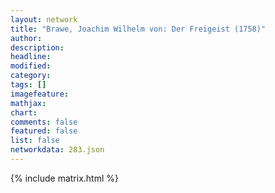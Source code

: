 ```yaml
---
layout: network
title: "Brawe, Joachim Wilhelm von: Der Freigeist (1758)"
author:
description:
headline:
modified:
category:
tags: []
imagefeature: 
mathjax: 
chart: 
comments: false
featured: false
list: false
networkdata: 283.json
---
```

{% include matrix.html %}
